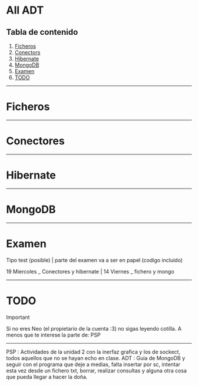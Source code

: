 # All ADT
## Tabla de contenido
1. [Ficheros](#ficheros)
2. [Conectors](#conectores)
3. [Hibernate](#hibernate)
4. [MongoDB](#mongodb)
5. [Examen](#examen)
6. [TODO](#todo)
---

# Ficheros

---
# Conectores
---
# Hibernate
---
# MongoDB
---
# Examen
Tipo test (posible) | parte del examen va a ser en papel (codigo incluido)


19 Miercoles _ Conectores y hibernate | 14 Viernes _ fichero y mongo

---
# TODO
> [!IMPORTANT]
> Si no eres Neo (el propietario de la cuenta :3) no sigas leyendo cotilla.
> A menos que te interese la parte de: PSP
----
PSP : Actividades de la unidad 2 con la inerfaz grafica y los de sockect, todos aquellos que no se hayan echo en clase.
ADT : Guia de MongoDB y seguir con el programa que deje a medias, falta insertar por sc, intentar esta vez desde un fichero txt, borrar, realizar consultas y alguna otra cosa que pueda llegar a hacer la doña.
